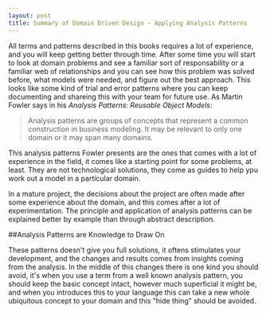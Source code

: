 ```yaml
---
layout: post
title: Summary of Domain Driven Design - Applying Analysis Patterns
---
```


All terms and patterns described in this books requires a lot of experience, and you will keep getting better through time. After some time you will start to look at domain problems and see a familiar sort of responsability or a familiar web of relationships and you can see how this problem was solved before, what models were needed, and figure out the best approach. This looks like some kind of trial and error patterns where you can keep documenting and shareing this with your team for future use. As Martin Fowler says in his _Analysis Patterns: Reusable Object Models_:

>Analysis patterns are groups of concepts that represent a common construction in business modeling. It may be relevant to only one domain or it may span many domains.

This analysis patterns Fowler presents are the ones that comes with a lot of experience in the field, it comes like a starting point for some problems, at least. They are not technological solutions, they come as guides to help ypu work out a model in a particular domain.

In a mature project, the decisions about the project are often made after some experience about the domain, and this comes after a lot of experimentation. The principle and application of analysis patterns can be explained better by example than through abstract description. 

##Analysis Patterns are Knowledge to Draw On

These patterns doesn't give you full solutions, it oftens stimulates your development, and the changes and results comes from insights coming from the analysis. In the middle of this changes there is one kind  you should avoid, it's when you use a term from a well known analysis pattern, you should keep the basic concept intact, however much superficial it might be, and when you introduces this to your language this can take a new whole ubiquitous concept to your domain and this "hide thing" should be avoided.

